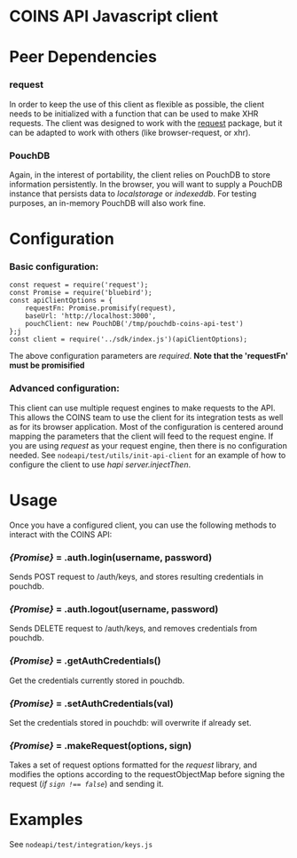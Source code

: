 COINS API Javascript client
========

# Peer Dependencies

### request
In order to keep the use of this client as flexible as possible, the client
needs to be initialized with a function that can be used to make XHR requests.
The client was designed to work with the [request](https://www.npmjs.com/package/request)
package, but it can be adapted to work with others (like browser-request, or xhr).

### PouchDB
Again, in the interest of portability, the client relies on PouchDB to store
information persistently. In the browser, you will want to supply a PouchDB
instance that persists data to *localstorage* or *indexeddb*. For testing purposes,
an in-memory PouchDB will also work fine.

# Configuration

### Basic configuration:
```
const request = require('request');
const Promise = require('bluebird');
const apiClientOptions = {
    requestFn: Promise.promisify(request),
    baseUrl: 'http://localhost:3000',
    pouchClient: new PouchDB('/tmp/pouchdb-coins-api-test')
};j
const client = require('../sdk/index.js')(apiClientOptions);
```
The above configuration parameters are *required*.
**Note that the 'requestFn' must be promisified**

### Advanced configuration:

This client can use multiple request engines to make requests to the API. This
allows the COINS team to use the client for its integration tests as well as
for its browser application. Most of the configuration is centered around mapping
the parameters that the client will feed to the request engine. If you are using
*request* as your request engine, then there is no configuration needed. See
`nodeapi/test/utils/init-api-client` for an example of how to configure the
client to use *hapi server.injectThen*.

# Usage

Once you have a configured client, you can use the following methods to interact
with the COINS API:

### *{Promise}* = .auth.login(username, password)

Sends POST request to /auth/keys, and stores resulting credentials in pouchdb.

### *{Promise}* = .auth.logout(username, password)

Sends DELETE request to /auth/keys, and removes credentials from pouchdb.

### *{Promise}* = .getAuthCredentials()

Get the credentials currently stored in pouchdb.

### *{Promise}* = .setAuthCredentials(val)

Set the credentials stored in pouchdb: will overwrite if already set.

### *{Promise}* = .makeRequest(options, sign)

Takes a set of request options formatted for the *request* library, and
modifies the options according to the requestObjectMap before signing the
request (*if `sign !== false`*) and sending it.

# Examples

See `nodeapi/test/integration/keys.js`
